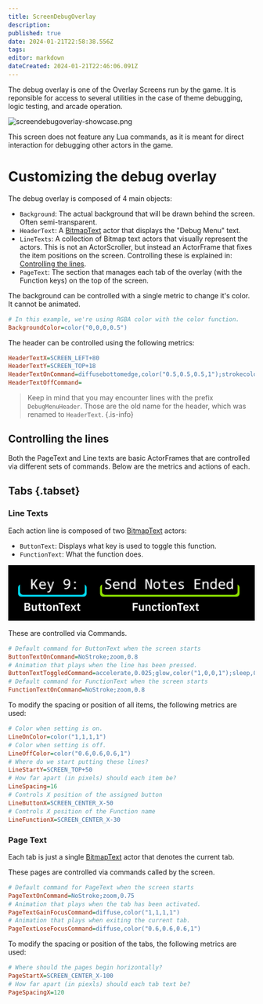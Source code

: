 ```yaml
---
title: ScreenDebugOverlay
description: 
published: true
date: 2024-01-21T22:58:38.556Z
tags: 
editor: markdown
dateCreated: 2024-01-21T22:46:06.091Z
---
```


The debug overlay is one of the Overlay Screens run by the game. It is reponsible for access to several utilities in the case of theme debugging, logic testing, and arcade operation.

![screendebugoverlay-showcase.png](/dev/screens/screendebugoverlay/screendebugoverlay-showcase.png)

This screen does not feature any Lua commands, as it is meant for direct interaction for debugging other actors in the game.

# Customizing the debug overlay

The debug overlay is composed of 4 main objects:
- `Background`: The actual background that will be drawn behind the screen. Often semi-transparent.
- `HeaderText`: A [BitmapText](/en/dev/actors/actortypes/bitmaptext) actor that displays the "Debug Menu" text.
- `LineTexts`: A collection of Bitmap text actors that visually represent the actors. This is not an ActorScroller, but instead an ActorFrame that fixes the item positions on the screen. Controlling these is explained in: [Controlling the lines](#controlling-the-lines).
- `PageText`: The section that manages each tab of the overlay (with the Function keys) on the top of the screen.

The background can be controlled with a single metric to change it's color. It cannot be animated.
```ini
# In this example, we're using RGBA color with the color function.
BackgroundColor=color("0,0,0,0.5")
```

The header can be controlled using the following metrics:
```ini
HeaderTextX=SCREEN_LEFT+80
HeaderTextY=SCREEN_TOP+18
HeaderTextOnCommand=diffusebottomedge,color("0.5,0.5,0.5,1");strokecolor,color("0,0,0,0.5")
HeaderTextOffCommand=
```
> Keep in mind that you may encounter lines with the prefix `DebugMenuHeader`.
> Those are the old name for the header, which was renamed to `HeaderText`.
{.is-info}

## Controlling the lines

Both the PageText and Line texts are basic ActorFrames that are controlled via different sets of commands. Below are the metrics and actions of each.

## Tabs {.tabset}
### Line Texts

Each action line is composed of two [BitmapText](/en/dev/actors/actortypes/bitmaptext) actors:
- `ButtonText`: Displays what key is used to toggle this function.
- `FunctionText`: What the function does.

![screendebugoverlay-linebreakdown.png](/dev/screens/screendebugoverlay/screendebugoverlay-linebreakdown.png)

These are controlled via Commands.
```ini
# Default command for ButtonText when the screen starts
ButtonTextOnCommand=NoStroke;zoom,0.8
# Animation that plays when the line has been pressed.
ButtonTextToggledCommand=accelerate,0.025;glow,color("1,0,0,1");sleep,0.125;decelerate,0.2;glow,color("1,0,0,0");
# Default command for FunctionText when the screen starts
FunctionTextOnCommand=NoStroke;zoom,0.8
```

To modify the spacing or position of all items, the following metrics are used:
```ini
# Color when setting is on.
LineOnColor=color("1,1,1,1")
# Color when setting is off.
LineOffColor=color("0.6,0.6,0.6,1")
# Where do we start putting these lines?
LineStartY=SCREEN_TOP+50
# How far apart (in pixels) should each item be?
LineSpacing=16
# Controls X position of the assigned button
LineButtonX=SCREEN_CENTER_X-50
# Controls X position of the Function name
LineFunctionX=SCREEN_CENTER_X-30
```

### Page Text

Each tab is just a single [BitmapText](/en/dev/actors/actortypes/bitmaptext) actor that denotes the current tab.

These pages are controlled via commands called by the screen.
```ini
# Default command for PageText when the screen starts
PageTextOnCommand=NoStroke;zoom,0.75
# Animation that plays when the tab has been activated.
PageTextGainFocusCommand=diffuse,color("1,1,1,1")
# Animation that plays when exiting the current tab.
PageTextLoseFocusCommand=diffuse,color("0.6,0.6,0.6,1")
```

To modify the spacing or position of the tabs, the following metrics are used:
```ini
# Where should the pages begin horizontally?
PageStartX=SCREEN_CENTER_X-100
# How far apart (in piexls) should each tab text be?
PageSpacingX=120
```